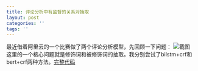 ```yaml
---
title: 评论分析中有监督的关系对抽取
layout: post
categories: ''
tags: ''
---
```

最近借着阿里云的一个比赛做了两个评论分析模型，先回顾一下问题：
![截图](https://paichin.github.io/assets/images4post/1.png)\
这里的一个核心问题就是修饰词和被修饰词的抽取。我分别尝试了bilstm+crf和bert+crf两种方法。[完整代码](https://github.com/paichin/dl-models---analyse-des-commentaires/tree/master)